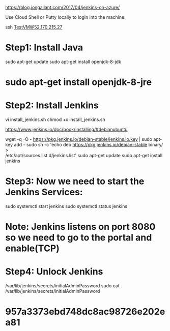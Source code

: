 https://blog.jongallant.com/2017/04/jenkins-on-azure/

Use Cloud Shell or Putty locally to login into the machine:

ssh TestVM@52.170.215.27

# Step1: Install Java
sudo apt-get update
sudo apt-get install openjdk-8-jdk
# sudo apt-get install openjdk-8-jre

# Step2: Install Jenkins
vi install_jenkins.sh
chmod +x install_jenkins.sh

https://www.jenkins.io/doc/book/installing/#debianubuntu

wget -q -O - https://pkg.jenkins.io/debian-stable/jenkins.io.key | sudo apt-key add -
sudo sh -c 'echo deb https://pkg.jenkins.io/debian-stable binary/ > \
    /etc/apt/sources.list.d/jenkins.list'
sudo apt-get update
sudo apt-get install jenkins

# Step3: Now we need to start the Jenkins Services:

sudo systemctl start jenkins 
sudo systemctl status jenkins 

# Note: Jenkins listens on port 8080 so we need to go to the portal and enable(TCP)

# Step4: Unlock Jenkins

/var/lib/jenkins/secrets/initialAdminPassword
sudo cat /var/lib/jenkins/secrets/initialAdminPassword
# 957a3373ebd748dc8ac98726e202ea81

